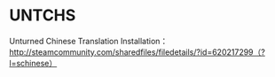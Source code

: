 # UNTCHS
Unturned Chinese Translation
Installation：http://steamcommunity.com/sharedfiles/filedetails/?id=620217299（?l=schinese）
